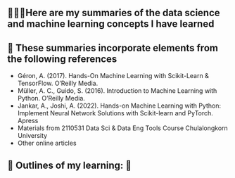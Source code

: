 ## 👩🏻‍💻Here are my summaries of the **data science** and **machine learning** concepts I have learned


## 🔑 These summaries incorporate elements from the following **references**
- Géron, A. (2017). Hands-On Machine Learning with Scikit-Learn & TensorFlow. O’Reilly Media.
- Müller, A. C., Guido, S. (2016). Introduction to Machine Learning with Python. O’Reilly Media.
- Jankar, A., Joshi, A. (2022). Hands-on Machine Learning with Python: Implement Neural Network Solutions with Scikit-learn and PyTorch. Apress
- Materials from 2110531 Data Sci & Data Eng Tools Course Chulalongkorn University
- Other online articles

## 🌱 **Outlines of my learning:** 🌱

